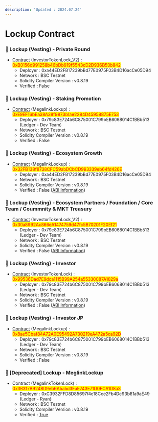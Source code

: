 ```yaml
---
description: 'Updated : 2024.07.24'
---
```


# Lockup Contract

### 📌 Lockup (Vesting) - Private Round <a href="#lockup-vesting-private-round" id="lockup-vesting-private-round"></a>

* [Contract](https://testnet.bscscan.com/address/0xB0156d991258b46bDb919f5543cD2D936B50b842) (InvestorTokenLock\_V2) : <mark style="color:red;">0xB0156d991258b46bDb919f5543cD2D936B50b842</mark>
  * Deployer : 0xa44ED2FB17239bBd77E0975F03B4D16acCe05D94
  * Network : BSC Testnet
  * Solidity Compiler Version : v0.8.19
  * Verified : False



### 📌 Lockup (Vesting) - Staking Promotion

* [Contract](https://testnet.bscscan.com/address/0xE9EF16bEa38A38f9873b1ae2284D45958875E753) (MegalinkLockup) : <mark style="color:red;">0xE9EF16bEa38A38f9873b1ae2284D45958875E753</mark>
  * Deployer : 0x79c83E724b6C875001C799bEB6068014C1BBb513 (Ledger - Dev Team)
  * Network : BSC Testnet
  * Solidity Compiler Version : v0.8.19
  * Verified : False&#x20;



### 📌 Lockup (Vesting) - Ecosystem Growth

* [Contract](https://testnet.bscscan.com/address/0xdd173e8E57143b8F340f90d2f90944299a097D8D) (MegalinkLockup) : <mark style="color:red;">0x32FB138f8738CFC59abDCbCD993339eb64fd426E</mark>
  * Deployer : 0xa44ED2FB17239bBd77E0975F03B4D16acCe05D94&#x20;
  * Network : BSC Testnet
  * Solidity Compiler Version : v0.8.19
  * Verified : False ([ABI Information](https://mantisco.atlassian.net/wiki/spaces/BLOCKCHAIN/pages/428376865/CV+Contract+ABI))



### 📌 Lockup (Vesting) - Ecosystem Partners / Foundation / Core Team / Coummnity & MKT Treasury

* [Contract](https://testnet.bscscan.com/address/0x30a8992Ac866eA1474759d47fc5B70201F20Ef21) (InvestorTokenLock\_V2) : <mark style="color:red;">0x30a8992Ac866eA1474759d47fc5B70201F20Ef21</mark>
  * Deployer : 0x79c83E724b6C875001C799bEB6068014C1BBb513 (Ledger - Dev Team)
  * Network : BSC Testnet
  * Solidity Compiler Version : v0.8.19
  * Verified : False ([ABI Information](https://mantisco.atlassian.net/wiki/spaces/BLOCKCHAIN/pages/428376865/CV+Contract+ABI))



### 📌 Lockup (Vesting) - Investor

* [Contract](https://testnet.bscscan.com/address/0x99536Dad7E9dca1115B99A254a55330087A1029a) (InvestorTokenLock) : <mark style="color:red;">0x99536Dad7E9dca1115B99A254a55330087A1029a</mark>
  * Deployer :  0x79c83E724b6C875001C799bEB6068014C1BBb513 (Ledger - Dev Team)
  * Network : BSC Testnet
  * Solidity Compiler Version : v0.8.19
  * Verified : False ([ABI Information](https://mantisco.atlassian.net/wiki/spaces/BLOCKCHAIN/pages/428376865/CV+Contract+ABI))



### 📌 Lockup (Vesting) - Investor JP

* [Contract](https://testnet.bscscan.com/address/0x8ae5Cbaf84A72A0E95492A730219eA472a5ca92D) (MegalinkLockup) : <mark style="color:red;">0x8ae5Cbaf84A72A0E95492A730219eA472a5ca92D</mark>
  * Deployer : 0x79c83E724b6C875001C799bEB6068014C1BBb513 (Ledger - Dev Team)
  * Network : BSC Testnet
  * Solidity Compiler Version : v0.8.19
  * Verified : False&#x20;



### 📌 \[Deprecated] Lockup - MeglinkLockup

* Contract (MegalinkTokenLock) : <mark style="color:red;">0x3B317B9248D9eb6A5a5d3FaE743E71D0FCA1D8a3</mark>
  * Deployer : 0xC3932FFD8D85697f4c18Cce2Fb4Dc93b81a9aE49 (Ledger - Ryan)
  * Network : BSC Testnet
  * Solidity Compiler Version : v0.8.19
  * Verified : [True](https://testnet.bscscan.com/address/0x3B317B9248D9eb6A5a5d3FaE743E71D0FCA1D8a3#code)
